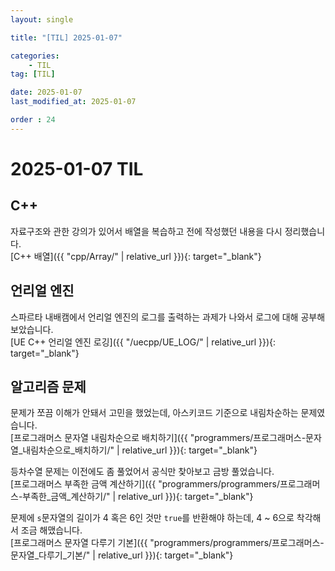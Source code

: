 ```yaml
---
layout: single

title: "[TIL] 2025-01-07"

categories:
    - TIL
tag: [TIL]

date: 2025-01-07
last_modified_at: 2025-01-07

order : 24
---
```


# 2025-01-07 TIL

## C++

자료구조와 관한 강의가 있어서 배열을 복습하고 전에 작성했던 내용을 다시 정리했습니다.  
[C++ 배열]({{ "cpp/Array/" | relative_url }}){: target="_blank"}

## 언리얼 엔진

스파르타 내배캠에서 언리얼 엔진의 로그를 출력하는 과제가 나와서 로그에 대해 공부해보았습니다.  
[UE C++ 언리얼 엔진 로깅]({{ "/uecpp/UE_LOG/" | relative_url }}){: target="_blank"}

## 알고리즘 문제

문제가 쪼끔 이해가 안돼서 고민을 했었는데, 아스키코드 기준으로 내림차순하는 문제였습니다.  
[프로그래머스 문자열 내림차순으로 배치하기]({{ "programmers/프로그래머스-문자열_내림차순으로_배치하기/" | relative_url }}){: target="_blank"}

등차수열 문제는 이전에도 좀 풀었어서 공식만 찾아보고 금방 풀었습니다.  
[프로그래머스 부족한 금액 계산하기]({{ "programmers/programmers/프로그래머스-부족한_금액_계산하기/" | relative_url }}){: target="_blank"}

문제에 `s`문자열의 길이가 4 혹은 6인 것만 `true`를 반환해야 하는데, 4 ~ 6으로 착각해서 조금 해맸습니다.  
[프로그래머스 문자열 다루기 기본]({{ "programmers/programmers/프로그래머스-문자열_다루기_기본/" | relative_url }}){: target="_blank"}